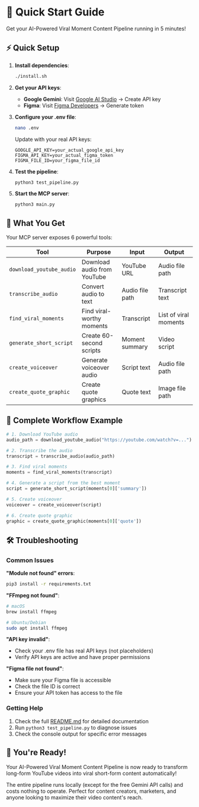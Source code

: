 # 🚀 Quick Start Guide

Get your AI-Powered Viral Moment Content Pipeline running in 5 minutes!

## ⚡ Quick Setup

1. **Install dependencies**:
   ```bash
   ./install.sh
   ```

2. **Get your API keys**:
   - **Google Gemini**: Visit [Google AI Studio](https://makersuite.google.com/app/apikey) → Create API key
   - **Figma**: Visit [Figma Developers](https://www.figma.com/developers/api#access-tokens) → Generate token

3. **Configure your .env file**:
   ```bash
   nano .env
   ```
   Update with your real API keys:
   ```
   GOOGLE_API_KEY=your_actual_google_api_key
   FIGMA_API_KEY=your_actual_figma_token
   FIGMA_FILE_ID=your_figma_file_id
   ```

4. **Test the pipeline**:
   ```bash
   python3 test_pipeline.py
   ```

5. **Start the MCP server**:
   ```bash
   python3 main.py
   ```

## 🎯 What You Get

Your MCP server exposes 6 powerful tools:

| Tool | Purpose | Input | Output |
|------|---------|-------|--------|
| `download_youtube_audio` | Download audio from YouTube | YouTube URL | Audio file path |
| `transcribe_audio` | Convert audio to text | Audio file path | Transcript text |
| `find_viral_moments` | Find viral-worthy moments | Transcript | List of viral moments |
| `generate_short_script` | Create 60-second scripts | Moment summary | Video script |
| `create_voiceover` | Generate voiceover audio | Script text | Audio file path |
| `create_quote_graphic` | Create quote graphics | Quote text | Image file path |

## 🔄 Complete Workflow Example

```python
# 1. Download YouTube audio
audio_path = download_youtube_audio("https://youtube.com/watch?v=...")

# 2. Transcribe the audio
transcript = transcribe_audio(audio_path)

# 3. Find viral moments
moments = find_viral_moments(transcript)

# 4. Generate a script from the best moment
script = generate_short_script(moments[0]['summary'])

# 5. Create voiceover
voiceover = create_voiceover(script)

# 6. Create quote graphic
graphic = create_quote_graphic(moments[0]['quote'])
```

## 🛠️ Troubleshooting

### Common Issues

**"Module not found" errors**:
```bash
pip3 install -r requirements.txt
```

**"FFmpeg not found"**:
```bash
# macOS
brew install ffmpeg

# Ubuntu/Debian
sudo apt install ffmpeg
```

**"API key invalid"**:
- Check your .env file has real API keys (not placeholders)
- Verify API keys are active and have proper permissions

**"Figma file not found"**:
- Make sure your Figma file is accessible
- Check the file ID is correct
- Ensure your API token has access to the file

### Getting Help

1. Check the full [README.md](README.md) for detailed documentation
2. Run `python3 test_pipeline.py` to diagnose issues
3. Check the console output for specific error messages

## 🎉 You're Ready!

Your AI-Powered Viral Moment Content Pipeline is now ready to transform long-form YouTube videos into viral short-form content automatically!

The entire pipeline runs locally (except for the free Gemini API calls) and costs nothing to operate. Perfect for content creators, marketers, and anyone looking to maximize their video content's reach.
